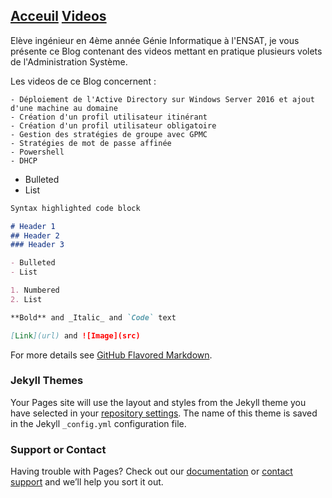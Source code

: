## [Acceuil](https://yousrahzt.github.io)   [Videos]()


  Elève ingénieur en 4ème année Génie Informatique à l'ENSAT, je vous présente ce Blog contenant des videos mettant en pratique plusieurs volets de l'Administration Système.
  
 
  Les videos de ce Blog concernent :
  
    - Déploiement de l'Active Directory sur Windows Server 2016 et ajout d'une machine au domaine
    - Création d'un profil utilisateur itinérant
    - Création d'un profil utilisateur obligatoire
    - Gestion des stratégies de groupe avec GPMC
    - Stratégies de mot de passe affinée
    - Powershell
    - DHCP
    
   
  
  - Bulleted
  - List
  
 
 
```markdown
Syntax highlighted code block

# Header 1
## Header 2
### Header 3

- Bulleted
- List

1. Numbered
2. List

**Bold** and _Italic_ and `Code` text

[Link](url) and ![Image](src)
```

For more details see [GitHub Flavored Markdown](https://guides.github.com/features/mastering-markdown/).

### Jekyll Themes

Your Pages site will use the layout and styles from the Jekyll theme you have selected in your [repository settings](https://github.com/yousrahzt/yousrahzt.github.io/settings). The name of this theme is saved in the Jekyll `_config.yml` configuration file.

### Support or Contact

Having trouble with Pages? Check out our [documentation](https://help.github.com/categories/github-pages-basics/) or [contact support](https://github.com/contact) and we’ll help you sort it out.
